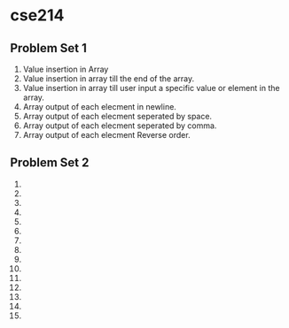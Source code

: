 # cse214
## Problem Set 1
1. Value insertion in Array
2. Value insertion in array till the end of the array.
3. Value insertion in array till user input a specific value or element in the array.
4. Array output of each elecment in newline.
5. Array output of each elecment seperated by space.
6. Array output of each elecment seperated by comma.
7. Array output of each elecment Reverse order.


## Problem Set 2
1. 
2.
3.
4.
5.
6.
7.
8.
9.
10.
11.
12.
13.
14.
15.
